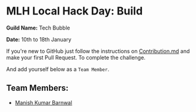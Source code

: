 # MLH Local Hack Day: Build

**Guild Name:** Tech Bubble

**Date:** 10th to 18th January

If you're new to GitHub just follow the instructions on [Contribution.md](https://github.com/imanishbarnwal/tech-bubble/blob/main/Contribution.md) and make your first Pull Request. To complete the challenge.

And add yourself below as a `Team Member`.

## Team Members:
- [Manish Kumar Barnwal](https://github.com/imanishbarnwal)
